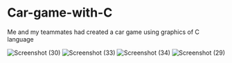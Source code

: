 # Car-game-with-C
Me and my teammates had created a car game using graphics of C language 

![Screenshot (30)](https://user-images.githubusercontent.com/48326144/120262584-a51fe000-c2b9-11eb-800f-2265c9ade929.png)
![Screenshot (33)](https://user-images.githubusercontent.com/48326144/120262602-ae10b180-c2b9-11eb-8bff-688f2cf95bff.png)
![Screenshot (34)](https://user-images.githubusercontent.com/48326144/120262604-aea94800-c2b9-11eb-9297-35649404b2e5.png)
![Screenshot (29)](https://user-images.githubusercontent.com/48326144/120262607-af41de80-c2b9-11eb-8038-07c5ed728494.png)
